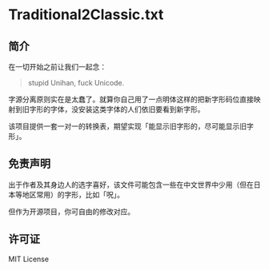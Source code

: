 # Traditional2Classic.txt

## 简介

在一切开始之前让我们一起念：

> stupid Unihan, fuck Unicode.

字源分离原则实在是太蠢了。就算你自己用了一点明体这样的把新字形码位直接映射到旧字形的字体，没安装这类字体的人们依旧要看到新字形。

该项目提供一套一对一的转换表，期望实现「能显示旧字形的，尽可能显示旧字形」。

## 免责声明

出于作者及其身边人的选字喜好，该文件可能包含一些在中文世界中少用（但在日本等地区常用）的字形，比如「呪」。

但作为开源项目，你可自由的修改对应。

## 许可证

MIT License
